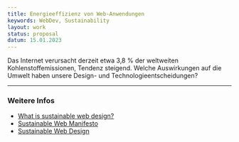 ```yaml
---
title: Energieeffizienz von Web-Anwendungen
keywords: WebDev, Sustainability
layout: work
status: proposal
datum: 15.01.2023
---
```


Das Internet verursacht derzeit etwa 3,8 % der weltweiten Kohlenstoffemissionen, Tendenz steigend. Welche Auswirkungen auf die Umwelt haben unsere Design- und Technologieentscheidungen?



---
### Weitere Infos
- [What is sustainable web design?](https://sustainablewebdesign.org)
- [Sustainable Web Manifesto](https://www.sustainablewebmanifesto.com)
- [Sustainable Web Design](https://www.mightybytes.com/blog/sustainable-web-design/)